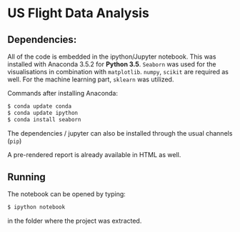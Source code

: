 # US Flight Data Analysis

## Dependencies:
All of the code is embedded in the ipython/Jupyter notebook. This was installed with Anaconda 3.5.2 for **Python 3.5**.
`Seaborn` was used for the visualisations in combination with `matplotlib`. `numpy`, `scikit` are required as well.
For the machine learning part, `sklearn` was utilized.

Commands after installing Anaconda:
```bash
$ conda update conda
$ conda update ipython
$ conda install seaborn
```
The dependencies / jupyter can also be installed through the usual channels (`pip`)

A pre-rendered report is already available in HTML as well.

## Running
The notebook can be opened by typing:
```bash
$ ipython notebook
``` 
in the folder where the project was extracted.